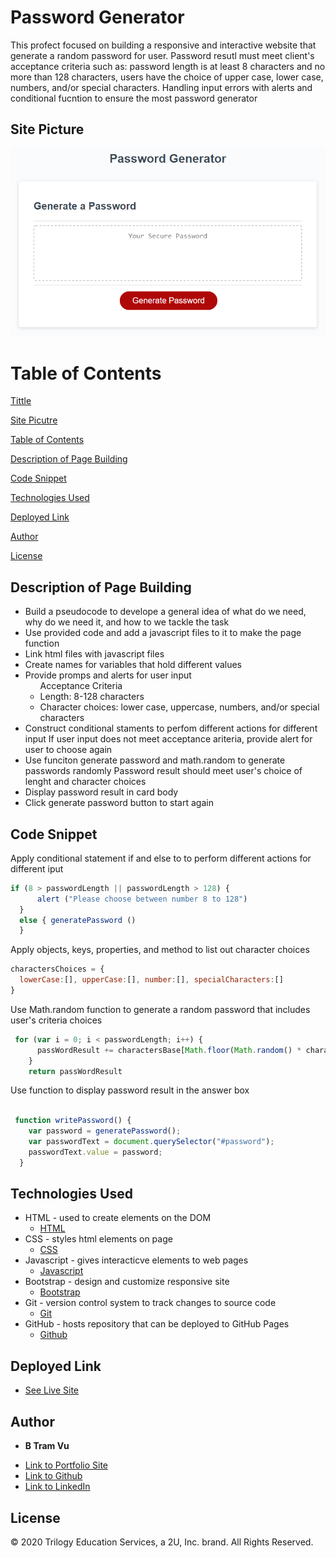 # Password Generator

This profect focused on building a responsive and interactive website that  generate a random password for user. Password resutl must meet client's acceptance criteria such as: password length is  at least 8 characters and no more than 128 characters, users have the choice of upper case, lower case, numbers, and/or special characters. Handling input errors with alerts and conditional fucntion to ensure the most password generator  

## Site Picture
![Site](./assets/password-generator-picture.png)

# Table of Contents 
[Tittle](#Password-Generator)

[Site Picutre](#Site-picture)

[Table of Contents](#Table-of-Content)

[Description of Page Building ](#Description-of-Page-Building)

[Code Snippet](#Code-Snippet)

[Technologies Used](#Technologies-Used)

[Deployed Link](#Deployed-Link)

[Author](#Author)

[License](#License)

## Description of Page Building 
* Build a pseudocode to develope a general idea of what do we need, why do we need it, and how to we tackle the task
* Use provided code and add a javascript files to it to make the page function
* Link html files with javascript files 
* Create names for variables that hold different values 
* Provide promps and alerts for user input
  <ul> Acceptance Criteria
  <li> Length: 8-128 characters </li>
  <li> Character choices: lower case, uppercase, numbers, and/or special characters </li>
  </ul> 
* Construct conditional staments to perfom different actions for different input 
  If user input does not meet acceptance ariteria, provide alert for user to choose again 
* Use funciton generate password and math.random to generate passwords randomly
  Password result should meet user's choice of lenght and character choices 
* Display password result in card body 
* Click generate password button to start again 


## Code Snippet
Apply conditional statement if and else to to perform different actions for different iput 
```javascript
if (8 > passwordLength || passwordLength > 128) {
      alert ("Please choose between number 8 to 128")
  } 
  else { generatePassword () 
  }
```
Apply objects, keys, properties, and method to list out character choices 
```javascript
charactersChoices = {
  lowerCase:[], upperCase:[], number:[], specialCharacters:[]
}
```

Use Math.random function to generate a random password that includes user's criteria choices 
```javascript
 for (var i = 0; i < passwordLength; i++) {
      passWordResult += charactersBase[Math.floor(Math.random() * charactersBase.length)]
    }
    return passWordResult
```
Use function to display password result in the answer box 

```javascript

 function writePassword() {
    var password = generatePassword();
    var passwordText = document.querySelector("#password");
    passwordText.value = password;
  }
```
    

## Technologies Used
- HTML - used to create elements on the DOM
  * [HTML](https://developer.mozilla.org/en-US/docs/Web/HTML)
- CSS - styles html elements on page
  * [CSS](https://developer.mozilla.org/en-US/docs/Web/CSS)
- Javascript - gives interacticve elements to web pages
  * [Javascript](https://developer.mozilla.org/en-US/docs/Web/JavaScript)
- Bootstrap - design and customize responsive site
  * [Bootstrap](https://getbootstrap.com/)
- Git - version control system to track changes to source code
   * [Git](https://git-scm.com/)
- GitHub - hosts repository that can be deployed to GitHub Pages
  * [Github](https://github.com/)
  

## Deployed Link

* [See Live Site](https://vubao2303.github.io/Password-Generator/)


## Author

* **B Tram Vu** 

- [Link to Portfolio Site](https://github.com/vubao2303)
- [Link to Github](https://github.com/vubao2303/Password-Generator)
- [Link to LinkedIn](https://www.linkedin.com/in/tram-vu-866250121/)

## License

© 2020 Trilogy Education Services, a 2U, Inc. brand. All Rights Reserved.


